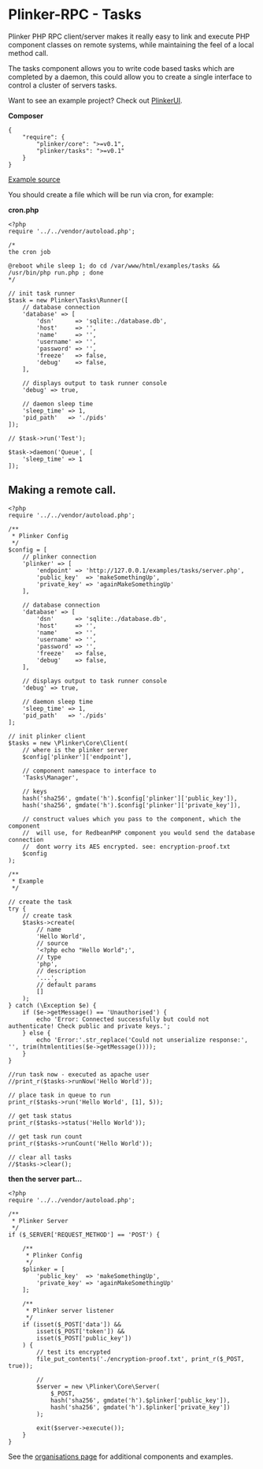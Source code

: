 **Plinker-RPC - Tasks**
=========

Plinker PHP RPC client/server makes it really easy to link and execute PHP component classes on remote systems, while maintaining the feel of a local method call.

The tasks component allows you to write code based tasks which are completed by a daemon, 
this could allow you to create a single interface to control a cluster of servers tasks.

Want to see an example project? Check out [PlinkerUI](https://github.com/lcherone/PlinkerUI).

**Composer**

    {
    	"require": {
    		"plinker/core": ">=v0.1",
    		"plinker/tasks": ">=v0.1"
    	}
    }

[Example source](https://github.com/plinker-rpc/development/tree/master/examples/tasks)

You should create a file which will be run via cron, for example:

**cron.php**

    <?php
    require '../../vendor/autoload.php';
    
    /*
    the cron job
    
    @reboot while sleep 1; do cd /var/www/html/examples/tasks && /usr/bin/php run.php ; done
    */
    
    // init task runner
    $task = new Plinker\Tasks\Runner([
        // database connection
        'database' => [
            'dsn'      => 'sqlite:./database.db',
            'host'     => '',
            'name'     => '',
            'username' => '',
            'password' => '',
            'freeze'   => false,
            'debug'    => false,
        ],
             
        // displays output to task runner console
        'debug' => true,
            
        // daemon sleep time
        'sleep_time' => 1,
        'pid_path'   => './pids'
    ]);
    
    // $task->run('Test');
    
    $task->daemon('Queue', [
        'sleep_time' => 1
    ]);



Making a remote call.
--------------------


    <?php
    require '../../vendor/autoload.php';
    
    /**
     * Plinker Config
     */
    $config = [
        // plinker connection
    	'plinker' => [
    		'endpoint' => 'http://127.0.0.1/examples/tasks/server.php',
    		'public_key'  => 'makeSomethingUp',
    		'private_key' => 'againMakeSomethingUp'
    	],
    	
    	// database connection
    	'database' => [
    		'dsn'      => 'sqlite:./database.db',
    		'host'     => '',
    		'name'     => '',
    		'username' => '',
    		'password' => '',
    		'freeze'   => false,
    		'debug'    => false,
    	],
    
    	// displays output to task runner console
    	'debug' => true,
    
    	// daemon sleep time
    	'sleep_time' => 1,
    	'pid_path'   => './pids'
    ];
    
    // init plinker client
    $tasks = new \Plinker\Core\Client(
    	// where is the plinker server
    	$config['plinker']['endpoint'],
    
    	// component namespace to interface to
    	'Tasks\Manager',
    
    	// keys
    	hash('sha256', gmdate('h').$config['plinker']['public_key']),
    	hash('sha256', gmdate('h').$config['plinker']['private_key']),
    
    	// construct values which you pass to the component, which the component
    	//  will use, for RedbeanPHP component you would send the database connection
    	//  dont worry its AES encrypted. see: encryption-proof.txt
    	$config
    );
    
    /**
     * Example
     */
    
    // create the task
    try {
    	// create task
    	$tasks->create(
    		// name
    		'Hello World',
    		// source
    		'<?php echo "Hello World";',
    		// type
    		'php',
    		// description
    		'...',
    		// default params
    		[]
    	);
    } catch (\Exception $e) {
    	if ($e->getMessage() == 'Unauthorised') {
    		echo 'Error: Connected successfully but could not authenticate! Check public and private keys.';
    	} else {
    		echo 'Error:'.str_replace('Could not unserialize response:', '', trim(htmlentities($e->getMessage())));
    	}
    }
    
    //run task now - executed as apache user
    //print_r($tasks->runNow('Hello World'));
    
    // place task in queue to run
    print_r($tasks->run('Hello World', [1], 5));
    
    // get task status
    print_r($tasks->status('Hello World'));
    
    // get task run count
    print_r($tasks->runCount('Hello World'));
    
    // clear all tasks
    //$tasks->clear();


**then the server part...**


    <?php
    require '../../vendor/autoload.php';
    
    /**
     * Plinker Server
     */
    if ($_SERVER['REQUEST_METHOD'] == 'POST') {
    
        /**
         * Plinker Config
         */
        $plinker = [
            'public_key'  => 'makeSomethingUp',
            'private_key' => 'againMakeSomethingUp'
        ];
    
        /**
         * Plinker server listener
         */
        if (isset($_POST['data']) &&
            isset($_POST['token']) &&
            isset($_POST['public_key'])
        ) {
            // test its encrypted
            file_put_contents('./encryption-proof.txt', print_r($_POST, true));
    
            //
            $server = new \Plinker\Core\Server(
                $_POST,
                hash('sha256', gmdate('h').$plinker['public_key']),
                hash('sha256', gmdate('h').$plinker['private_key'])
            );
    
            exit($server->execute());
        }
    }


See the [organisations page](https://github.com/plinker-rpc) for additional components and examples.